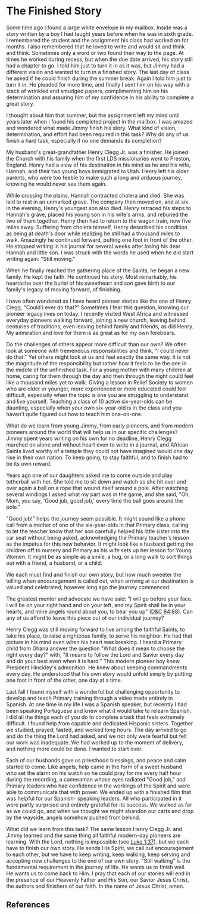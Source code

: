 # The Finished Story

Some time ago I found a large white envelope in my mailbox. Inside was a story
written by a boy I had taught years before when he was in sixth grade. I
remembered the student and the assignment his class had worked on for months.
I also remembered that he loved to write and would sit and think and think.
Sometimes only a word or two found their way to the page. At times he worked
during recess, but when the due date arrived, his story still had a chapter to
go. I told him just to turn it in as it was, but Jimmy had a different vision
and wanted to turn in a finished story. The last day of class he asked if he
could finish during the summer break. Again I told him just to turn it in. He
pleaded for more time, and finally I sent him on his way with a stack of
wrinkled and smudged papers, complimenting him on his determination and
assuring him of my confidence in his ability to complete a great story.

I thought about him that summer, but the assignment left my mind until years
later when I found his completed project in the mailbox. I was amazed and
wondered what made Jimmy finish his story. What kind of vision, determination,
and effort had been required in this task? Why do any of us finish a hard
task, especially if no one demands its completion?

My husband's great-grandfather Henry Clegg Jr. was a finisher. He joined the
Church with his family when the first LDS missionaries went to Preston,
England. Henry had a view of his destination in his mind as he and his wife,
Hannah, and their two young boys immigrated to Utah. Henry left his older
parents, who were too feeble to make such a long and arduous journey, knowing
he would never see them again.

While crossing the plains, Hannah contracted cholera and died. She was laid to
rest in an unmarked grave. The company then moved on, and at six in the
evening, Henry's youngest son also died. Henry retraced his steps to Hannah's
grave, placed his young son in his wife's arms, and reburied the two of them
together. Henry then had to return to the wagon train, now five miles away.
Suffering from cholera himself, Henry described his condition as being at
death's door while realizing he still had a thousand miles to walk. Amazingly
he continued forward, putting one foot in front of the other. He stopped
writing in his journal for several weeks after losing his dear Hannah and
little son. I was struck with the words he used when he did start writing
again: "Still moving."

When he finally reached the gathering place of the Saints, he began a new
family. He kept the faith. He continued his story. Most remarkably, his
heartache over the burial of his sweetheart and son gave birth to our family's
legacy of moving forward, of finishing.

I have often wondered as I have heard pioneer stories like the one of Henry
Clegg, "Could I ever do that?" Sometimes I fear this question, knowing our
pioneer legacy lives on today. I recently visited West Africa and witnessed
everyday pioneers walking forward, joining a new church, leaving behind
centuries of traditions, even leaving behind family and friends, as did Henry.
My admiration and love for them is as great as for my own forebears.

Do the challenges of others appear more difficult than our own? We often look
at someone with tremendous responsibilities and think, "I could never do
that." Yet others might look at us and feel exactly the same way. It is not
the magnitude of the responsibility but rather how it feels to be the one in
the middle of the unfinished task. For a young mother with many children at
home, caring for them through the day and then through the night could feel
like a thousand miles yet to walk. Giving a lesson in Relief Society to women
who are older or younger, more experienced or more educated could feel
difficult, especially when the topic is one you are struggling to understand
and live yourself. Teaching a class of 10 active six-year-olds can be
daunting, especially when your own six-year-old is in the class and you
haven't quite figured out how to teach him one-on-one.

What do we learn from young Jimmy, from early pioneers, and from modern
pioneers around the world that will help us in our specific challenges? Jimmy
spent years writing on his own for no deadline, Henry Clegg marched on alone
and without heart even to write in a journal, and African Saints lived worthy
of a temple they could not have imagined would one day rise in their own
nation. To keep going, to stay faithful, and to finish had to be its own
reward.

Years ago one of our daughters asked me to come outside and play tetherball
with her. She told me to sit down and watch as she hit over and over again a
ball on a rope that wound itself around a pole. After watching several
windings I asked what my part was in the game, and she said, "Oh, Mom, you
say, 'Good job, good job,' every time the ball goes around the pole."

"Good job!" helps the journey seem possible. It might sound like a phone call
from a mother of one of the six-year-olds in that Primary class, calling to
let the teacher know that her son carefully helped his little sister into the
car seat without being asked, acknowledging the Primary teacher's lesson as
the impetus for this new behavior. It might look like a husband getting the
children off to nursery and Primary as his wife sets up her lesson for Young
Women. It might be as simple as a smile, a hug, or a long walk to sort things
out with a friend, a husband, or a child.

We each must find and finish our own story, but how much sweeter the telling
when encouragement is called out, when arriving at our destination is valued
and celebrated, however long ago the journey commenced.

The greatest mentor and advocate we have said: "I will go before your face. I
will be on your right hand and on your left, and my Spirit shall be in your
hearts, and mine angels round about you, to bear you up" ([D&amp;C
84:88](/scriptures/dc-testament/dc/84.88?lang=eng#87)). Can any of us afford
to leave this piece out of our individual journey?

Henry Clegg was still moving forward to live among the faithful Saints, to
take his place, to raise a righteous family, to serve his neighbor. He had
that picture in his mind even when his heart was breaking. I heard a Primary
child from Ghana answer the question "What does it mean to choose the right
every day?" with, "It means to follow the Lord and Savior every day and do
your best even when it is hard." This modern pioneer boy knew President
Hinckley's admonition. He knew about keeping commandments every day. He
understood that his own story would unfold simply by putting one foot in front
of the other, one day at a time.

Last fall I found myself with a wonderful but challenging opportunity to
develop and teach Primary training through a video made entirely in Spanish.
At one time in my life I was a Spanish speaker, but recently I had been
speaking Portuguese and knew what it would take to relearn Spanish. I did all
the things each of you do to complete a task that feels extremely difficult. I
found help from capable and dedicated Hispanic sisters. Together we studied,
prayed, fasted, and worked long hours. The day arrived to go and do the thing
the Lord had asked, and we not only were fearful but felt our work was
inadequate. We had worked up to the moment of delivery, and nothing more could
be done. I wanted to start over.

Each of our husbands gave us priesthood blessings, and peace and calm started
to come. Like angels, help came in the form of a sweet husband who set the
alarm on his watch so he could pray for me every half hour during the
recording, a cameraman whose eyes radiated "Good job," and Primary leaders who
had confidence in the workings of the Spirit and were able to communicate that
with power. We ended up with a finished film that was helpful for our Spanish-
speaking leaders. All who participated in it were partly surprised and
entirely grateful for its success. We walked as far as we could go, and when
we thought we might abandon our carts and drop by the wayside, angels somehow
pushed from behind.

What did we learn from this task? The same lesson Henry Clegg Jr. and Jimmy
learned and the same thing all faithful modern-day pioneers are learning. With
the Lord, nothing is impossible (see [Luke
1:37](/scriptures/nt/luke/1.37?lang=eng#36)), but we each have to finish our
own story. He sends His Spirit, we call out encouragement to each other, but
we have to keep writing, keep walking, keep serving and accepting new
challenges to the end of our own story. "Still walking" is the fundamental
requirement in the journey of life. He wants us to finish well. He wants us to
come back to Him. I pray that each of our stories will end in the presence of
our Heavenly Father and His Son, our Savior Jesus Christ, the authors and
finishers of our faith. In the name of Jesus Christ, amen.

## References

